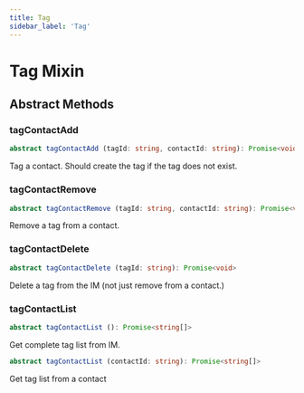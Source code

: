 ```yaml
---
title: Tag
sidebar_label: 'Tag'
---
```


# Tag Mixin

## Abstract Methods

### tagContactAdd

```ts
abstract tagContactAdd (tagId: string, contactId: string): Promise<void>
```

Tag a contact. Should create the tag if the tag does not exist.

### tagContactRemove

```ts
abstract tagContactRemove (tagId: string, contactId: string): Promise<void>
```

Remove a tag from a contact.

### tagContactDelete

```ts
abstract tagContactDelete (tagId: string): Promise<void>
```

Delete a tag from the IM (not just remove from a contact.)

### tagContactList

```ts
abstract tagContactList (): Promise<string[]>
```

Get complete tag list from IM.

```ts
abstract tagContactList (contactId: string): Promise<string[]>
```

Get tag list from a contact
